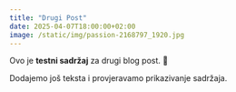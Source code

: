 ```yaml
---
title: "Drugi Post"
date: 2025-04-07T18:00:00+02:00
image: /static/img/passion-2168797_1920.jpg
---
```


Ovo je **testni sadržaj** za drugi blog post. 🎉

Dodajemo još teksta i provjeravamo prikazivanje sadržaja.
